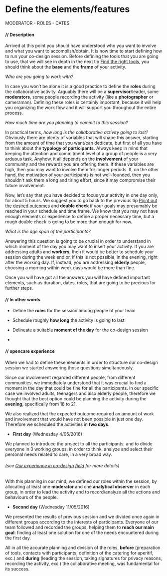 # Define the elements/features

MODERATOR - ROLES - DATES

#### **// Description**
Arrived at this point you should have understood who you want to involve and what you want to accomplish/obtain. It is now time to start defining how to run your co-design session.
Before defining the tools that you are going to use, that we will see in depth in the next tip [Find the right tools](find_the_right_tools.md), you should think about the **base** and the **frame** of your activity.

*Who are you going to work with?*

In case you won’t be alone it is a good practice to define the **roles** during the collaborative activity. Arguably there will be a **supervisor**/leader, some **moderators**, some people recording the activity (like a **photographer** or cameraman). Defining these roles is certainly important, because it will help you organizing the work flow and it will support you throughout the entire process.

*How much time are you planning to commit to this session?*

In practical terms, *how long is the collaborative activity going to last?* Obviously there are plenty of variables that will shape this answer, starting from the amount of time that you want/can dedicate, but first of all you have to think about the **typology of participants**.
Always keep in mind that keeping the attention and commitment level of a group of people is a very arduous task. Anyhow, it all depends on the **involvement** of your community and the rewards you are offering them. If these variables are high, then you may want to involve them for longer periods. If, on the other hand, the motivation of your participants is not well-founded, then you shouldn't ask them a long and tiring effort, since it may compromise their future involvement.

Now, let’s say that you have decided to focus your activity in one day only, for about 5 hours. We suggest you to go back to the previous tip [Point out the desired outcomes](point_out_the_desired_outcomes.md) and **double check** if your goals may presumably be reached in your schedule and time frame.
We know that you may not have enough elements or experience to define a proper necessary time, but a rough double check is going to be more than enough for now.

*What is the age span of the participants?*

Answering this question is going to be crucial in order to understand in which moment of the day you may want to insert your activity. If you are addressing adults and **workers**, then it would be better to schedule your session during the week end or, if this is not possible, in the evening, right after the working day.
If, instead, you are addressing **elderly** people, choosing a morning within week days would be more than fine.

Once you will have got all the answers you will have defined important elements, such as duration, dates, roles, that are going to be precious for further steps.

#### **// In other words**

* Define the **roles** for the session among people of your team

* Schedule roughly **how long** the activity is going to last

* Delineate a suitable **moment of the day** for the co-design session
* 
#### **// opencare experience**

When we had to define these elements in order to structure our co-design session we started answering those questions simultaneously.

Since our involvement regarded different people, from different communities, we immediately understood that it was crucial to find a moment in the day that could be fine for all the participants. In our specific case we involved adults, teenagers and also elderly people, therefore we thought that the best option could be planning the activity during the **evening**, specifically from 18 to 21.

We also realized that the expected outcome required an amount of work and involvement that would have not been possible in just one day. Therefore we scheduled the activities in **two days**.

* **First day** (Wednesday 4/05/2016)

We planned to introduce the project to all the participants, and to divide everyone in 3 working groups, in order to think, analyze and select their personal needs related to care, in a very broad way.

###### *(see [Our experience in co-design field](our_experience_in_co-design_field.md) for more details)*

With this planning in our mind, we defined our roles within the session, by allocating at least one **moderator** and one **analytical observer** in each group, in order to lead the activity and to record/analyze all the actions and behaviours of the people.
* **Second day** (Wednesday 11/05/2016)

We presented the results of previous session and we divided once again in different groups according to the interests of participants. Everyone of our team followed and recorded the groups, helping them to **reach our main goal**: finding at least one solution for one of the needs encountered during the first day.

All in all the accurate planning and division of the roles, **before** (preparation of tools, contacts with participants, definition of the catering for aperitif, exc.) and **during** (leading the session, taking signatures for privacy reasons, recording the activity, exc.) the collaborative meeting, was fundamental for its success.